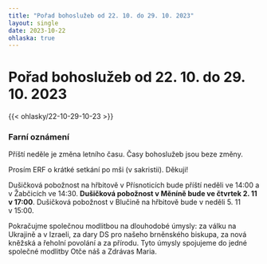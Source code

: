 ```yaml
---
title: "Pořad bohoslužeb od 22. 10. do 29. 10. 2023"
layout: single
date: 2023-10-22
ohlaska: true
---
```

# Pořad bohoslužeb od 22. 10. do 29. 10. 2023

{{< ohlasky/22-10-29-10-23 >}}

### Farní oznámení

Příští neděle je změna letního času. Časy bohoslužeb jsou beze změny.

Prosím ERF o krátké setkání po mši (v sakristii). Děkuji!

Dušičková pobožnost na hřbitově v Přísnoticích bude příští neděli ve 14:00 a v Žabčicích ve 14:30. **Dušičková pobožnost v Měníně bude ve čtvrtek 2. 11 v 17:00**. Dušičková pobožnost v Blučině na hřbitově bude v neděli 5. 11 v 15:00.

Pokračujme společnou modlitbou na dlouhodobé úmysly: za válku na Ukrajině a v Izraeli, za dary DS pro našeho brněnského biskupa, za nová kněžská a řeholní povolání a za přírodu. Tyto úmysly spojujeme do jedné společné modlitby Otče náš a Zdrávas Maria.